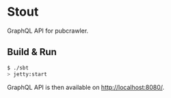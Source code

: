 # Stout #

GraphQL API for pubcrawler.

## Build & Run ##

```sh
$ ./sbt
> jetty:start
```

GraphQL API is then available on [http://localhost:8080/](http://localhost:8080/).
